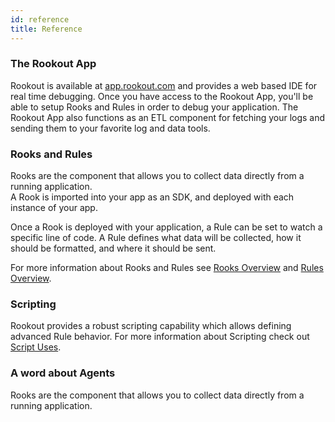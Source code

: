 ```yaml
---
id: reference
title: Reference
---
```



### The Rookout App

Rookout is available at [app.rookout.com](https://app.rookout.com/) and provides a web based IDE for real time debugging.
Once you have access to the Rookout App, you'll be able to setup Rooks and Rules in order to debug your application.
The Rookout App also functions as an ETL component for fetching your logs and sending them to your favorite log and data tools.

### Rooks and Rules

Rooks are the component that allows you to collect data directly from a running application.  
A Rook is imported into your app as an SDK, and deployed with each instance of your app.

Once a Rook is deployed with your application, a Rule can be set to watch a specific line of code.
A Rule defines what data will be collected, how it should be formatted, and where it should be sent.

For more information about Rooks and Rules see [Rooks Overview](rooks-index.md) and [Rules Overview](rules-index.md).

### Scripting

Rookout provides a robust scripting capability which allows defining advanced Rule behavior.
For more information about Scripting check out [Script Uses](rules-uses.md).

### A word about Agents

Rooks are the component that allows you to collect data directly from a running application.  